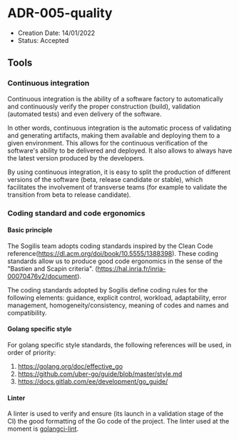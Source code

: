 # ADR-005-quality

- Creation Date: 14/01/2022
- Status: Accepted

## Tools

### Continuous integration

Continuous integration is the ability of a software factory to automatically and continuously verify the proper construction (build), validation (automated tests) and even delivery of the software.

In other words, continuous integration is the automatic process of validating and generating artifacts, making them available and deploying them to a given environment. This allows for the continuous verification of the software's ability to be delivered and deployed. It also allows to always have the latest version produced by the developers.

By using continuous integration, it is easy to split the production of different versions of the software (beta, release candidate or stable), which facilitates the involvement of transverse teams (for example to validate the transition from beta to release candidate).

### Coding standard and code ergonomics

#### Basic principle

The Sogilis team adopts coding standards inspired by the Clean Code reference(https://dl.acm.org/doi/book/10.5555/1388398).
These coding standards allow us to produce good code ergonomics in the sense of the "Bastien and Scapin criteria". (https://hal.inria.fr/inria-00070476v2/document).

The coding standards adopted by Sogilis define coding rules for the following elements: guidance, explicit control, workload, adaptability, error management, homogeneity/consistency, meaning of codes and names and compatibility.

#### Golang specific style

For golang specific style standards, the following references will be used, in order of priority:

1. https://golang.org/doc/effective_go
2. https://github.com/uber-go/guide/blob/master/style.md
3. https://docs.gitlab.com/ee/development/go_guide/

#### Linter

A linter is used to verify and ensure (its launch in a validation stage of the CI) the good formatting of the Go code of the project.
The linter used at the moment is [golangci-lint](https://github.com/golangci/golangci-lint).
